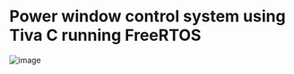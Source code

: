 # Power window control system using Tiva C running FreeRTOS


![image](https://github.com/DedRec/RTOS-project/assets/89746218/e84e8485-1a43-477e-8813-11b3d628de34)
